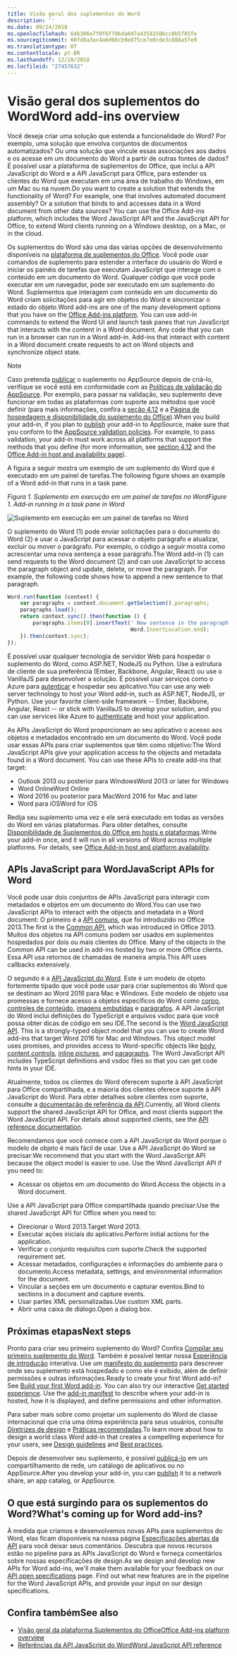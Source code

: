 ```yaml
---
title: Visão geral dos suplementos do Word
description: ''
ms.date: 09/24/2018
ms.openlocfilehash: 64b306e7f0f6f706da047a4358150bcc0b5f85fe
ms.sourcegitcommit: 60fd8a3ac4a6d66cb9e075ce7e0cde3c888a5fe9
ms.translationtype: HT
ms.contentlocale: pt-BR
ms.lasthandoff: 12/28/2018
ms.locfileid: "27457632"
---
```

# <a name="word-add-ins-overview"></a><span data-ttu-id="2154c-102">Visão geral dos suplementos do Word</span><span class="sxs-lookup"><span data-stu-id="2154c-102">Word add-ins overview</span></span>

<span data-ttu-id="2154c-p101">Você deseja criar uma solução que estenda a funcionalidade do Word? Por exemplo, uma solução que envolva conjuntos de documentos automatizados? Ou uma solução que vincule essas associações aos dados e os acesse em um documento do Word a partir de outras fontes de dados? É possível usar a plataforma de suplementos do Office, que inclui a API JavaScript do Word e a API JavaScript para Office, para estender os clientes do Word que executam em uma área de trabalho do Windows, em um Mac ou na nuvem.</span><span class="sxs-lookup"><span data-stu-id="2154c-p101">Do you want to create a solution that extends the functionality of Word? For example, one that involves automated document assembly? Or a solution that binds to and accesses data in a Word document from other data sources? You can use the Office Add-ins platform, which includes the Word JavaScript API and the JavaScript API for Office, to extend Word clients running on a Windows desktop, on a Mac, or in the cloud.</span></span>

<span data-ttu-id="2154c-p102">Os suplementos do Word são uma das várias opções de desenvolvimento disponíveis na [plataforma de suplementos do Office](../overview/office-add-ins.md). Você pode usar comandos de suplemento para estender a interface do usuário do Word e iniciar os painéis de tarefas que executam JavaScript que interage com o conteúdo em um documento do Word. Qualquer código que você pode executar em um navegador, pode ser executado em um suplemento do Word. Suplementos que interagem com conteúdo em um documento do Word criam solicitações para agir em objetos do Word e sincronizar o estado do objeto.</span><span class="sxs-lookup"><span data-stu-id="2154c-p102">Word add-ins are one of the many development options that you have on the [Office Add-ins platform](../overview/office-add-ins.md). You can use add-in commands to extend the Word UI and launch task panes that run JavaScript that interacts with the content in a Word document. Any code that you can run in a browser can run in a Word add-in. Add-ins that interact with content in a Word document create requests to act on Word objects and synchronize object state.</span></span> 

> [!NOTE]
> <span data-ttu-id="2154c-p103">Caso pretenda [publicar](../publish/publish.md) o suplemento no AppSource depois de criá-lo, verifique se você está em conformidade com as [Políticas de validação do AppSource](https://docs.microsoft.com/office/dev/store/validation-policies). Por exemplo, para passar na validação, seu suplemento deve funcionar em todas as plataformas com suporte aos métodos que você definir (para mais informações, confira a [seção 4.12](https://docs.microsoft.com/office/dev/store/validation-policies#4-apps-and-add-ins-behave-predictably) e a [Página de hospedagem e disponibilidade do suplemento do Office](../overview/office-add-in-availability.md)).</span><span class="sxs-lookup"><span data-stu-id="2154c-p103">When you build your add-in, if you plan to [publish](../publish/publish.md) your add-in to AppSource, make sure that you conform to the [AppSource validation policies](https://docs.microsoft.com/office/dev/store/validation-policies). For example, to pass validation, your add-in must work across all platforms that support the methods that you define (for more information, see [section 4.12](https://docs.microsoft.com/office/dev/store/validation-policies#4-apps-and-add-ins-behave-predictably) and the [Office Add-in host and availability page](../overview/office-add-in-availability.md)).</span></span>

<span data-ttu-id="2154c-113">A figura a seguir mostra um exemplo de um suplemento do Word que é executado em um painel de tarefas.</span><span class="sxs-lookup"><span data-stu-id="2154c-113">The following figure shows an example of a Word add-in that runs in a task pane.</span></span>

<span data-ttu-id="2154c-114">*Figura 1. Suplemento em execução em um painel de tarefas no Word*</span><span class="sxs-lookup"><span data-stu-id="2154c-114">*Figure 1. Add-in running in a task pane in Word*</span></span>

![Suplemento em execução em um painel de tarefas no Word](../images/word-add-in-show-host-client.png)

<span data-ttu-id="2154c-p104">O suplemento do Word (1) pode enviar solicitações para o documento do Word (2) e usar o JavaScript para acessar o objeto parágrafo e atualizar, excluir ou mover o parágrafo. Por exemplo, o código a seguir mostra como acrescentar uma nova sentença a esse parágrafo.</span><span class="sxs-lookup"><span data-stu-id="2154c-p104">The Word add-in (1) can send requests to the Word document (2) and can use JavaScript to access the paragraph object and update, delete, or move the paragraph. For example, the following code shows how to append a new sentence to that paragraph.</span></span>

```js
Word.run(function (context) {
    var paragraphs = context.document.getSelection().paragraphs;
    paragraphs.load();
    return context.sync().then(function () {
        paragraphs.items[0].insertText(' New sentence in the paragraph.',
                                       Word.InsertLocation.end);
    }).then(context.sync);
});

```

<span data-ttu-id="2154c-p105">É possível usar qualquer tecnologia de servidor Web para hospedar o suplemento do Word, como ASP.NET, NodeJS ou Python. Use a estrutura de cliente de sua preferência (Ember, Backbone, Angular, React) ou use o VanillaJS para desenvolver a solução. É possível usar serviços como o Azure para [autenticar](../develop/use-the-oauth-authorization-framework-in-an-office-add-in.md) e hospedar seu aplicativo.</span><span class="sxs-lookup"><span data-stu-id="2154c-p105">You can use any web server technology to host your Word add-in, such as ASP.NET, NodeJS, or Python. Use your favorite client-side framework -- Ember, Backbone, Angular, React -- or stick with VanillaJS to develop your solution, and you can use services like Azure to [authenticate](../develop/use-the-oauth-authorization-framework-in-an-office-add-in.md) and host your application.</span></span>

<span data-ttu-id="2154c-p106">As APIs JavaScript do Word proporcionam ao seu aplicativo o acesso aos objetos e metadados encontrado em um documento do Word. Você pode usar essas APIs para criar suplementos que têm como objetivo:</span><span class="sxs-lookup"><span data-stu-id="2154c-p106">The Word JavaScript APIs give your application access to the objects and metadata found in a Word document. You can use these APIs to create add-ins that target:</span></span>

* <span data-ttu-id="2154c-122">Outlook 2013 ou posterior para Windows</span><span class="sxs-lookup"><span data-stu-id="2154c-122">Word 2013 or later for Windows</span></span>
* <span data-ttu-id="2154c-123">Word Online</span><span class="sxs-lookup"><span data-stu-id="2154c-123">Word Online</span></span>
* <span data-ttu-id="2154c-124">Word 2016 ou posterior para Mac</span><span class="sxs-lookup"><span data-stu-id="2154c-124">Word 2016 for Mac and later</span></span>
* <span data-ttu-id="2154c-125">Word para iOS</span><span class="sxs-lookup"><span data-stu-id="2154c-125">Word for iOS</span></span>

<span data-ttu-id="2154c-p107">Redija seu suplemento uma vez e ele será executado em todas as versões do Word em várias plataformas. Para obter detalhes, consulte [Disponibilidade de Suplementos do Office em hosts e plataformas](../overview/office-add-in-availability.md).</span><span class="sxs-lookup"><span data-stu-id="2154c-p107">Write your add-in once, and it will run in all versions of Word across multiple platforms. For details, see [Office Add-in host and platform availability](../overview/office-add-in-availability.md).</span></span>

## <a name="javascript-apis-for-word"></a><span data-ttu-id="2154c-128">APIs JavaScript para Word</span><span class="sxs-lookup"><span data-stu-id="2154c-128">JavaScript APIs for Word</span></span>

<span data-ttu-id="2154c-129">Você pode usar dois conjuntos de APIs JavaScript para interagir com metadados e objetos em um documento do Word.</span><span class="sxs-lookup"><span data-stu-id="2154c-129">You can use two JavaScript APIs to interact with the objects and metadata in a Word document:</span></span> <span data-ttu-id="2154c-130">O primeiro é a [API comuns](../reference/javascript-api-for-office.md), que foi introduzido no Office 2013.</span><span class="sxs-lookup"><span data-stu-id="2154c-130">The first is the [Common API](../reference/javascript-api-for-office.md), which was introduced in Office 2013.</span></span> <span data-ttu-id="2154c-131">Muitos dos objetos na API comuns podem ser usados em suplementos hospedados por dois ou mais clientes do Office. </span><span class="sxs-lookup"><span data-stu-id="2154c-131">Many of the objects in the Common API can be used in add-ins hosted by two or more Office clients.</span></span> <span data-ttu-id="2154c-132">Essa API usa retornos de chamadas de maneira ampla.</span><span class="sxs-lookup"><span data-stu-id="2154c-132">This API uses callbacks extensively.</span></span>

<span data-ttu-id="2154c-p109">O segundo é a [API JavaScript do Word](../reference/overview/word-add-ins-reference-overview.md). Este é um modelo de objeto fortemente tipado que você pode usar para criar suplementos do Word que se destinam ao Word 2016 para Mac e Windows. Este modelo de objeto usa promessas e fornece acesso a objetos específicos do Word como [corpo](/javascript/api/word/word.body), [controles de conteúdo](/javascript/api/word/word.contentcontrol), [imagens embutidas](/javascript/api/word/word.inlinepicture) e [parágrafos](/javascript/api/word/word.paragraph). A API JavaScript do Word inclui definições do TypeScript e arquivos vsdoc para que você possa obter dicas de código em seu IDE.</span><span class="sxs-lookup"><span data-stu-id="2154c-p109">The second is the [Word JavaScript API](../reference/overview/word-add-ins-reference-overview.md). This is a strongly-typed object model that you can use to create Word add-ins that target Word 2016 for Mac and Windows. This object model uses promises, and provides access to Word-specific objects like [body](/javascript/api/word/word.body), [content controls](/javascript/api/word/word.contentcontrol), [inline pictures](/javascript/api/word/word.inlinepicture), and [paragraphs](/javascript/api/word/word.paragraph). The Word JavaScript API includes TypeScript definitions and vsdoc files so that you can get code hints in your IDE.</span></span>

<span data-ttu-id="2154c-p110">Atualmente, todos os clientes do Word oferecem suporte à API JavaScript para Office compartilhada, e a maioria dos clientes oferece suporte à API JavaScript do Word. Para obter detalhes sobre clientes com suporte, consulte a [documentação de referência da API](https://docs.microsoft.com/office/dev/add-ins/reference/javascript-api-for-office?product=word).</span><span class="sxs-lookup"><span data-stu-id="2154c-p110">Currently, all Word clients support the shared JavaScript API for Office, and most clients support the Word JavaScript API. For details about supported clients, see the [API reference documentation](https://docs.microsoft.com/office/dev/add-ins/reference/javascript-api-for-office?product=word).</span></span>

<span data-ttu-id="2154c-p111">Recomendamos que você comece com a API JavaScript do Word porque o modelo de objeto é mais fácil de usar. Use a API JavaScript do Word se precisar:</span><span class="sxs-lookup"><span data-stu-id="2154c-p111">We recommend that you start with the Word JavaScript API because the object model is easier to use. Use the Word JavaScript API if you need to:</span></span>

* <span data-ttu-id="2154c-141">Acessar os objetos em um documento do Word.</span><span class="sxs-lookup"><span data-stu-id="2154c-141">Access the objects in a Word document.</span></span>

<span data-ttu-id="2154c-142">Use a API JavaScript para Office compartilhada quando precisar:</span><span class="sxs-lookup"><span data-stu-id="2154c-142">Use the shared JavaScript API for Office when you need to:</span></span>

* <span data-ttu-id="2154c-143">Direcionar o Word 2013.</span><span class="sxs-lookup"><span data-stu-id="2154c-143">Target Word 2013.</span></span>
* <span data-ttu-id="2154c-144">Executar ações iniciais do aplicativo.</span><span class="sxs-lookup"><span data-stu-id="2154c-144">Perform initial actions for the application.</span></span>
* <span data-ttu-id="2154c-145">Verificar o conjunto requisitos com suporte.</span><span class="sxs-lookup"><span data-stu-id="2154c-145">Check the supported requirement set.</span></span>
* <span data-ttu-id="2154c-146">Acessar metadados, configurações e informações do ambiente para o documento.</span><span class="sxs-lookup"><span data-stu-id="2154c-146">Access metadata, settings, and environmental information for the document.</span></span>
* <span data-ttu-id="2154c-147">Vincular a seções em um documento e capturar eventos.</span><span class="sxs-lookup"><span data-stu-id="2154c-147">Bind to sections in a document and capture events.</span></span>
* <span data-ttu-id="2154c-148">Usar partes XML personalizadas.</span><span class="sxs-lookup"><span data-stu-id="2154c-148">Use custom XML parts.</span></span>
* <span data-ttu-id="2154c-149">Abrir uma caixa de diálogo.</span><span class="sxs-lookup"><span data-stu-id="2154c-149">Open a dialog box.</span></span>

## <a name="next-steps"></a><span data-ttu-id="2154c-150">Próximas etapas</span><span class="sxs-lookup"><span data-stu-id="2154c-150">Next steps</span></span>

<span data-ttu-id="2154c-p112">Pronto para criar seu primeiro suplemento do Word? Confira [Compilar seu primeiro suplemento do Word](word-add-ins.md). Também é possível tentar nossa [Experiência de introdução](https://docs.microsoft.com/office/dev/add-ins/?product=Word) interativa. Use um [manifesto do suplemento](../develop/add-in-manifests.md) para descrever onde seu suplemento está hospedado e como ele é exibido, além de definir permissões e outras informações.</span><span class="sxs-lookup"><span data-stu-id="2154c-p112">Ready to create your first Word add-in? See [Build your first Word add-in](word-add-ins.md). You can also try our interactive [Get started experience](https://docs.microsoft.com/office/dev/add-ins/?product=Word). Use the [add-in manifest](../develop/add-in-manifests.md) to describe where your add-in is hosted, how it is displayed, and define permissions and other information.</span></span>

<span data-ttu-id="2154c-155">Para saber mais sobre como projetar um suplemento do Word de classe internacional que cria uma ótima experiência para seus usuários, consulte [Diretrizes de design](../design/add-in-design.md) e [Práticas recomendadas](../concepts/add-in-development-best-practices.md).</span><span class="sxs-lookup"><span data-stu-id="2154c-155">To learn more about how to design a world class Word add-in that creates a compelling experience for your users, see [Design guidelines](../design/add-in-design.md) and [Best practices](../concepts/add-in-development-best-practices.md).</span></span>

<span data-ttu-id="2154c-156">Depois de desenvolver seu suplemento, é possível [publicá-lo](../publish/publish.md) em um compartilhamento de rede, um catálogo de aplicativos ou no AppSource.</span><span class="sxs-lookup"><span data-stu-id="2154c-156">After you develop your add-in, you can [publish](../publish/publish.md) it to a network share, an app catalog, or AppSource.</span></span>

## <a name="whats-coming-up-for-word-add-ins"></a><span data-ttu-id="2154c-157">O que está surgindo para os suplementos do Word?</span><span class="sxs-lookup"><span data-stu-id="2154c-157">What's coming up for Word add-ins?</span></span>

<span data-ttu-id="2154c-p113">À medida que criamos e desenvolvemos novas APIs para suplementos do Word, elas ficam disponíveis na nossa página [Especificações abertas da API](https://docs.microsoft.com/office/dev/add-ins/reference/openspec) para você deixar seus comentários. Descubra que novos recursos estão no pipeline para as APIs JavaScript do Word e forneça comentários sobre nossas especificações de design.</span><span class="sxs-lookup"><span data-stu-id="2154c-p113">As we design and develop new APIs for Word add-ins, we'll make them available for your feedback on our [API open specifications](https://docs.microsoft.com/office/dev/add-ins/reference/openspec) page. Find out what new features are in the pipeline for the Word JavaScript APIs, and provide your input on our design specifications.</span></span>

## <a name="see-also"></a><span data-ttu-id="2154c-160">Confira também</span><span class="sxs-lookup"><span data-stu-id="2154c-160">See also</span></span>

* [<span data-ttu-id="2154c-161">Visão geral da plataforma Suplementos do Office</span><span class="sxs-lookup"><span data-stu-id="2154c-161">Office Add-ins platform overview</span></span>](../overview/office-add-ins.md)
* [<span data-ttu-id="2154c-162">Referências da API JavaScript do Word</span><span class="sxs-lookup"><span data-stu-id="2154c-162">Word JavaScript API reference</span></span>](https://docs.microsoft.com/office/dev/add-ins/reference/overview/word-add-ins-reference-overview)

